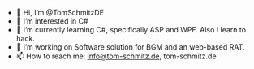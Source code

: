 - 👋 Hi, I’m @TomSchmitzDE
- 👀 I’m interested in C#
- 🌱 I’m currently learning C#, specifically ASP and WPF. Also I learn to hack. 
- 💞️ I’m working on Software solution for BGM and an web-based RAT.
- 📫 How to reach me: info@tom-schmitz.de, tom-schmitz.de
